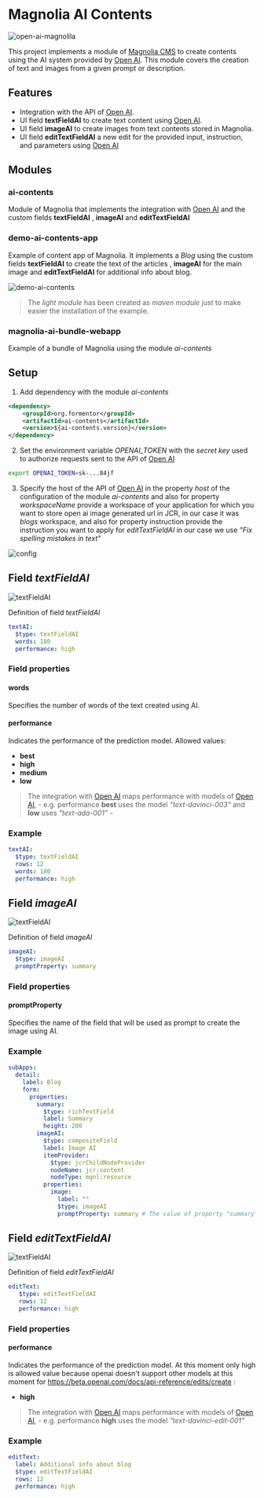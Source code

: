 # Magnolia AI Contents
![open-ai-magnolila](_dev/magnolia_integration_open_ai.png)

This project implements a module of [Magnolia CMS](https://www.magnolia-cms.com/) to create contents using the AI system provided by [Open AI](https://openai.com/). This module covers the creation of text and images from a given prompt or description.

## Features
- Integration with the API of [Open AI](https://openai.com/).
- UI field **textFieldAI** to create text content using [Open AI](https://openai.com/).
- UI field **imageAI** to create images from text contents stored in Magnolia.
- UI field **editTextFieldAI** a new edit for the provided input, instruction, and parameters using [Open AI](https://openai.com/)

## Modules
### ai-contents
Module of Magnolia that implements the integration with [Open AI](https://openai.com/) and the custom fields **textFieldAI** , **imageAI** and **editTextFieldAI**
### demo-ai-contents-app
Example of content app of Magnolia. It implements a _Blog_ using the custom fields **textFieldAI** to create the text of the articles , **imageAI** for the main image and **editTextFieldAI** for additional info about blog.

![demo-ai-contents](_dev/blogs_app.png)

> The _light module_ has been created as _maven module_ just to make easier the installation of the example.
### magnolia-ai-bundle-webapp
Example of a bundle of Magnolia using the module _ai-contents_

## Setup
1. Add dependency with the module _ai-contents_
```xml
<dependency>
    <groupId>org.formentor</groupId>
    <artifactId>ai-contents</artifactId>
    <version>${ai-contents.version}</version>
</dependency>
```
2. Set the environment variable _OPENAI_TOKEN_ with the _secret key_ used to authorize requests sent to the API of [Open AI](https://openai.com/)

```bash
export OPENAI_TOKEN=sk-...84jf
```

3. Specify the host of the API of [Open AI](https://openai.com/) in the property _host_ of the configuration of the module _ai-contents_ and also for property _workspaceName_ provide a workspace of your application for which you want to store open ai image generated url in JCR, in our case it was _blogs_ workspace, and also for property instruction provide the instruction you want to apply for _editTextFieldAI_ in our case we use _"Fix spelling mistakes in text"_

![config](_dev/ai_contents_module_configuration_magnolia.png)

## Field _textFieldAI_
![textFieldAI](_dev/textfield-ai.png)

Definition of field _textFieldAI_

```yaml
textAI:
  $type: textFieldAI
  words: 180
  performance: high
```
### Field properties
#### words
Specifies the number of words of the text created using AI.
#### performance
Indicates the performance of the prediction model. Allowed values:
- **best** 
- **high**
- **medium**
- **low**
> The integration with [Open AI](https://openai.com/) maps performance with models of [Open AI](https://openai.com/), - e.g. performance **best** uses the model _"text-davinci-003"_ and **low** uses _"text-ada-001"_ -
### Example
```yaml
textAI:
  $type: textFieldAI
  rows: 12
  words: 180
  performance: high
```
## Field _imageAI_

![textFieldAI](_dev/image-ai-field.png)

Definition of field _imageAI_

```yaml
imageAI:
  $type: imageAI
  promptProperty: summary
```
### Field properties
#### promptProperty  
Specifies the name of the field that will be used as prompt to create the image using AI.

### Example
```yaml
subApps:
  detail:
    label: Blog
    form:
      properties:
        summary:
          $type: richTextField
          label: Summary
          height: 200
        imageAI:
          $type: compositeField
          label: Image AI
          itemProvider:
            $type: jcrChildNodeProvider
            nodeName: jcr:content
            nodeType: mgnl:resource
          properties:
            image:
              label: ""
              $type: imageAI
              promptProperty: summary # The value of property "summary" will be used to create the image
```

## Field _editTextFieldAI_
![textFieldAI](_dev/editTextField_example.png)

Definition of field _editTextFieldAI_

```yaml
editText:
   $type: editTextFieldAI
   rows: 12
   performance: high
```
### Field properties
#### performance
Indicates the performance of the prediction model. At this moment only high is allowed value because openai doesn't support other models at this moment for https://beta.openai.com/docs/api-reference/edits/create :
- **high**
> The integration with [Open AI](https://openai.com/) maps performance with models of [Open AI](https://openai.com/), - e.g. performance **high** uses the model _"text-davinci-edit-001"_
### Example
```yaml
editText:
  label: Additional info about blog
  $type: editTextFieldAI
  rows: 12
  performance: high
```